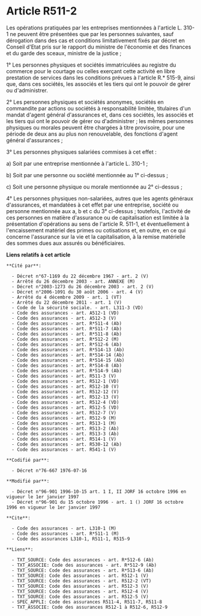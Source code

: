 # Article R511-2

Les opérations pratiquées par les entreprises mentionnées à l'article L. 310-1 ne peuvent être présentées que par les
personnes suivantes, sauf dérogation dans des cas et conditions limitativement fixés par décret en Conseil d'Etat pris sur le
rapport du ministre de l'économie et des finances et du garde des sceaux, ministre de la justice ;

1° Les personnes physiques et sociétés immatriculées au registre du commerce pour le courtage ou celles exerçant cette
activité en libre prestation de services dans les conditions prévues à l'article R.* 515-9, ainsi que, dans ces sociétés, les
associés et les tiers qui ont le pouvoir de gérer ou d'administrer.

2° Les personnes physiques et sociétés anonymes, sociétés en commandite par actions ou sociétés à responsabilité limitée,
titulaires d'un mandat d'agent général d'assurances et, dans ces sociétés, les associés et les tiers qui ont le pouvoir de
gérer ou d'administrer ; les mêmes personnes physiques ou morales peuvent être chargées à titre provisoire, pour une période
de deux ans au plus non renouvelable, des fonctions d'agent général d'assurances ;

3° Les personnes physiques salariées commises à cet effet :

a) Soit par une entreprise mentionnée à l'article L. 310-1 ;

b) Soit par une personne ou société mentionnée au 1° ci-dessus ;

c) Soit une personne physique ou morale mentionnée au 2° ci-dessus ;

4° Les personnes physiques non-salariées, autres que les agents généraux d'assurances, et mandatées à cet effet par une
entreprise, société ou personne mentionnée aux a, b et c du 3° ci-dessus ; toutefois, l'activité de ces personnes en matière
d'assurance ou de capitalisation est limitée à la présentation d'opérations au sens de l'article R. 511-1, et éventuellement
à l'encaissement matériel des primes ou cotisations et, en outre, en ce qui concerne l'assurance sur la vie et la
capitalisation, à la remise matérielle des sommes dues aux assurés ou bénéficiaires.

**Liens relatifs à cet article**

	**Cité par**:

	  - Décret n°67-1169 du 22 décembre 1967 - art. 2 (V)
	  - Arrêté du 26 décembre 2003 - art. ANNEXE (M)
	  - Décret n°2003-1273 du 26 décembre 2003 - art. 2 (V)
	  - Décret n°2006-1091 du 30 août 2006 - art. 4 (V)
	  - Arrêté du 4 décembre 2009 - art. 1 (VT)
	  - Arrêté du 22 décembre 2011 - art. 1 (V)
	  - Code de la sécurité sociale. - art. L311-3 (VD)
	  - Code des assurances - art. A512-1 (VD)
	  - Code des assurances - art. A512-3 (V)
	  - Code des assurances - art. R*511-4 (Ab)
	  - Code des assurances - art. R*511-7 (Ab)
	  - Code des assurances - art. R*511-8 (Ab)
	  - Code des assurances - art. R*512-2 (M)
	  - Code des assurances - art. R*512-6 (Ab)
	  - Code des assurances - art. R*514-13 (Ab)
	  - Code des assurances - art. R*514-14 (Ab)
	  - Code des assurances - art. R*514-15 (Ab)
	  - Code des assurances - art. R*514-8 (Ab)
	  - Code des assurances - art. R*514-9 (Ab)
	  - Code des assurances - art. R511-3 (V)
	  - Code des assurances - art. R512-1 (VD)
	  - Code des assurances - art. R512-10 (V)
	  - Code des assurances - art. R512-12 (V)
	  - Code des assurances - art. R512-13 (V)
	  - Code des assurances - art. R512-4 (VD)
	  - Code des assurances - art. R512-5 (VD)
	  - Code des assurances - art. R512-7 (V)
	  - Code des assurances - art. R512-9 (M)
	  - Code des assurances - art. R513-1 (M)
	  - Code des assurances - art. R513-2 (Ab)
	  - Code des assurances - art. R513-3 (Ab)
	  - Code des assurances - art. R514-1 (V)
	  - Code des assurances - art. R530-12 (Ab)
	  - Code des assurances - art. R541-1 (V)

	**Codifié par**:

	  - Décret n°76-667 1976-07-16

	**Modifié par**:

	  - Décret n°96-901 1996-10-15 art. 1 I, II JORF 16 octobre 1996 en vigueur le 1er janvier 1997
	  - Décret n°96-901 du 15 octobre 1996 - art. 1 () JORF 16 octobre 1996 en vigueur le 1er janvier 1997

	**Cite**:

	  - Code des assurances - art. L310-1 (M)
	  - Code des assurances - art. R*511-1 (M)
	  - Code des assurances L310-1, R511-1, R515-9

	**Liens**:

	  - TXT_SOURCE: Code des assurances - art. R*512-6 (Ab)
	  - TXT_ASSOCIE: Code des assurances - art. R*512-9 (Ab)
	  - TXT_SOURCE: Code des assurances - art. R*513-6 (Ab)
	  - TXT_SOURCE: Code des assurances - art. R512-1 (V)
	  - TXT_SOURCE: Code des assurances - art. R512-2 (VT)
	  - TXT_SOURCE: Code des assurances - art. R512-3 (V)
	  - TXT_SOURCE: Code des assurances - art. R512-4 (V)
	  - TXT_SOURCE: Code des assurances - art. R512-5 (V)
	  - SPEC_APPLI: Code des assurances R511-4, R511-7, R511-8
	  - TXT_ASSOCIE: Code des assurances R512-1 à R512-6, R512-9
